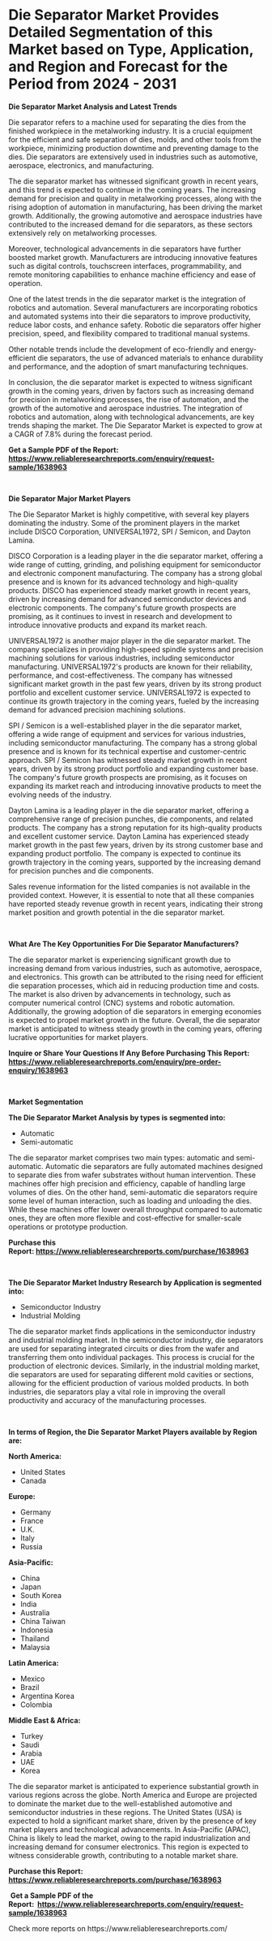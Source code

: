 <p><h1>Die Separator Market Provides Detailed Segmentation of this Market based on Type, Application, and Region and Forecast for the Period from 2024 - 2031</h1></p><p><strong>Die Separator Market Analysis and Latest Trends</strong></p>
<p><p>Die separator refers to a machine used for separating the dies from the finished workpiece in the metalworking industry. It is a crucial equipment for the efficient and safe separation of dies, molds, and other tools from the workpiece, minimizing production downtime and preventing damage to the dies. Die separators are extensively used in industries such as automotive, aerospace, electronics, and manufacturing.</p><p>The die separator market has witnessed significant growth in recent years, and this trend is expected to continue in the coming years. The increasing demand for precision and quality in metalworking processes, along with the rising adoption of automation in manufacturing, has been driving the market growth. Additionally, the growing automotive and aerospace industries have contributed to the increased demand for die separators, as these sectors extensively rely on metalworking processes.</p><p>Moreover, technological advancements in die separators have further boosted market growth. Manufacturers are introducing innovative features such as digital controls, touchscreen interfaces, programmability, and remote monitoring capabilities to enhance machine efficiency and ease of operation.</p><p>One of the latest trends in the die separator market is the integration of robotics and automation. Several manufacturers are incorporating robotics and automated systems into their die separators to improve productivity, reduce labor costs, and enhance safety. Robotic die separators offer higher precision, speed, and flexibility compared to traditional manual systems.</p><p>Other notable trends include the development of eco-friendly and energy-efficient die separators, the use of advanced materials to enhance durability and performance, and the adoption of smart manufacturing techniques.</p><p>In conclusion, the die separator market is expected to witness significant growth in the coming years, driven by factors such as increasing demand for precision in metalworking processes, the rise of automation, and the growth of the automotive and aerospace industries. The integration of robotics and automation, along with technological advancements, are key trends shaping the market. The Die Separator Market is expected to grow at a CAGR of 7.8% during the forecast period.</p></p>
<p><strong>Get a Sample PDF of the Report:&nbsp; <a href="https://www.reliableresearchreports.com/enquiry/request-sample/1638963">https://www.reliableresearchreports.com/enquiry/request-sample/1638963</a></strong></p>
<p>&nbsp;</p>
<p><strong>Die Separator Major Market Players</strong></p>
<p><p>The Die Separator Market is highly competitive, with several key players dominating the industry. Some of the prominent players in the market include DISCO Corporation, UNIVERSAL1972, SPI / Semicon, and Dayton Lamina.</p><p>DISCO Corporation is a leading player in the die separator market, offering a wide range of cutting, grinding, and polishing equipment for semiconductor and electronic component manufacturing. The company has a strong global presence and is known for its advanced technology and high-quality products. DISCO has experienced steady market growth in recent years, driven by increasing demand for advanced semiconductor devices and electronic components. The company's future growth prospects are promising, as it continues to invest in research and development to introduce innovative products and expand its market reach.</p><p>UNIVERSAL1972 is another major player in the die separator market. The company specializes in providing high-speed spindle systems and precision machining solutions for various industries, including semiconductor manufacturing. UNIVERSAL1972's products are known for their reliability, performance, and cost-effectiveness. The company has witnessed significant market growth in the past few years, driven by its strong product portfolio and excellent customer service. UNIVERSAL1972 is expected to continue its growth trajectory in the coming years, fueled by the increasing demand for advanced precision machining solutions.</p><p>SPI / Semicon is a well-established player in the die separator market, offering a wide range of equipment and services for various industries, including semiconductor manufacturing. The company has a strong global presence and is known for its technical expertise and customer-centric approach. SPI / Semicon has witnessed steady market growth in recent years, driven by its strong product portfolio and expanding customer base. The company's future growth prospects are promising, as it focuses on expanding its market reach and introducing innovative products to meet the evolving needs of the industry.</p><p>Dayton Lamina is a leading player in the die separator market, offering a comprehensive range of precision punches, die components, and related products. The company has a strong reputation for its high-quality products and excellent customer service. Dayton Lamina has experienced steady market growth in the past few years, driven by its strong customer base and expanding product portfolio. The company is expected to continue its growth trajectory in the coming years, supported by the increasing demand for precision punches and die components.</p><p>Sales revenue information for the listed companies is not available in the provided context. However, it is essential to note that all these companies have reported steady revenue growth in recent years, indicating their strong market position and growth potential in the die separator market.</p></p>
<p>&nbsp;</p>
<p><strong>What Are The Key Opportunities For Die Separator Manufacturers?</strong></p>
<p><p>The die separator market is experiencing significant growth due to increasing demand from various industries, such as automotive, aerospace, and electronics. This growth can be attributed to the rising need for efficient die separation processes, which aid in reducing production time and costs. The market is also driven by advancements in technology, such as computer numerical control (CNC) systems and robotic automation. Additionally, the growing adoption of die separators in emerging economies is expected to propel market growth in the future. Overall, the die separator market is anticipated to witness steady growth in the coming years, offering lucrative opportunities for market players.</p></p>
<p><strong>Inquire or Share Your Questions If Any Before Purchasing This Report: <a href="https://www.reliableresearchreports.com/enquiry/pre-order-enquiry/1638963">https://www.reliableresearchreports.com/enquiry/pre-order-enquiry/1638963</a></strong></p>
<p>&nbsp;</p>
<p><strong>Market Segmentation</strong></p>
<p><strong>The Die Separator Market Analysis by types is segmented into:</strong></p>
<p><ul><li>Automatic</li><li>Semi-automatic</li></ul></p>
<p><p>The die separator market comprises two main types: automatic and semi-automatic. Automatic die separators are fully automated machines designed to separate dies from wafer substrates without human intervention. These machines offer high precision and efficiency, capable of handling large volumes of dies. On the other hand, semi-automatic die separators require some level of human interaction, such as loading and unloading the dies. While these machines offer lower overall throughput compared to automatic ones, they are often more flexible and cost-effective for smaller-scale operations or prototype production.</p></p>
<p><strong>Purchase this Report:&nbsp;<a href="https://www.reliableresearchreports.com/purchase/1638963">https://www.reliableresearchreports.com/purchase/1638963</a></strong></p>
<p>&nbsp;</p>
<p><strong>The Die Separator Market Industry Research by Application is segmented into:</strong></p>
<p><ul><li>Semiconductor Industry</li><li>Industrial Molding</li></ul></p>
<p><p>The die separator market finds applications in the semiconductor industry and industrial molding market. In the semiconductor industry, die separators are used for separating integrated circuits or dies from the wafer and transferring them onto individual packages. This process is crucial for the production of electronic devices. Similarly, in the industrial molding market, die separators are used for separating different mold cavities or sections, allowing for the efficient production of various molded products. In both industries, die separators play a vital role in improving the overall productivity and accuracy of the manufacturing processes.</p></p>
<p>&nbsp;</p>
<p><strong>In terms of Region, the Die Separator Market Players available by Region are:</strong></p>
<p>
    <p> <strong> North America: </strong>
        <ul>
            <li>United States</li>
            <li>Canada</li>
        </ul>
        </p> 
    <p> <strong> Europe: </strong>
        <ul>
            <li>Germany</li>
            <li>France</li>
            <li>U.K.</li>
            <li>Italy</li>
            <li>Russia</li>
        </ul>
        </p> 
    <p> <strong> Asia-Pacific: </strong>
        <ul>
            <li>China</li>
            <li>Japan</li>
            <li>South Korea</li>
            <li>India</li>
            <li>Australia</li>
            <li>China Taiwan</li>
            <li>Indonesia</li>
            <li>Thailand</li>
            <li>Malaysia</li>
        </ul>
        </p> 
    <p> <strong> Latin America: </strong>
        <ul>
            <li>Mexico</li>
            <li>Brazil</li>
            <li>Argentina Korea</li>
            <li>Colombia</li>
        </ul>
        </p> 
    <p> <strong> Middle East & Africa: </strong>
        <ul>
            <li>Turkey</li>
            <li>Saudi</li>
            <li>Arabia</li>
            <li>UAE</li>
            <li>Korea</li>
        </ul>
    </p>
    </p>
<p><p>The die separator market is anticipated to experience substantial growth in various regions across the globe. North America and Europe are projected to dominate the market due to the well-established automotive and semiconductor industries in these regions. The United States (USA) is expected to hold a significant market share, driven by the presence of key market players and technological advancements. In Asia-Pacific (APAC), China is likely to lead the market, owing to the rapid industrialization and increasing demand for consumer electronics. This region is expected to witness considerable growth, contributing to a notable market share.</p></p>
<p><strong>Purchase this Report: <a href="https://www.reliableresearchreports.com/purchase/1638963">https://www.reliableresearchreports.com/purchase/1638963</a></strong></p>
<p>&nbsp;<strong>Get a Sample PDF of the Report:&nbsp;&nbsp;<a href="https://www.reliableresearchreports.com/enquiry/request-sample/1638963">https://www.reliableresearchreports.com/enquiry/request-sample/1638963</a></strong></p>
<p><strong></strong></p>
<p>Check more reports on https://www.reliableresearchreports.com/</p>